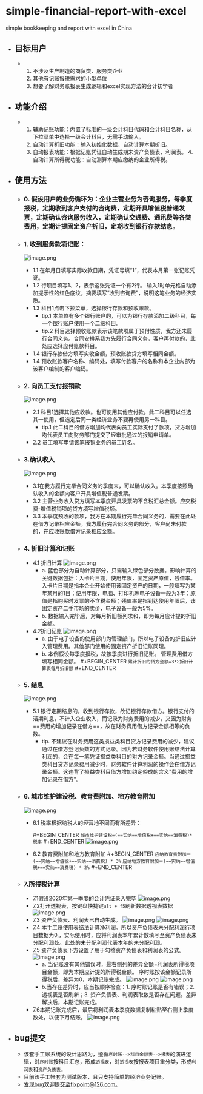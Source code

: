 # simple-financial-report-with-excel

simple bookkeeping and report with excel in China

- ## 目标用户

  - 1. 不涉及生产制造的商贸类、服务类企业
    2. 其他有记账报税需求的小型单位
    3. 想要了解财务账报表生成逻辑和excel实现方法的会计初学者

- ## 功能介绍

  - 1. 辅助记账功能：内置了标准的一级会计科目代码和会计科目名称，从下拉菜单中选择一级会计科目，无需手动输入。 
    2. 自动计算折旧功能：输入初始化数据，自动计算本期折旧。
    3. 自动报表功能：根据记账凭证自动生成期末资产负债表、利润表。
       4.自动计算所得税功能：自动测算本期应缴纳的企业所得税。

- ## 使用方法

  - ### 0. 假设用户的业务循环为：企业主营业务为咨询服务，每季度报税，定期收到客户支付的咨询费，定期开具增值税普通发票，定期确认咨询服务收入，定期确认交通费、通讯费等各类费用，定期计提固定资产折旧，定期收到银行存款结息。

  - ### 1. 收到服务款项记账：

    ![image.png](\assets\image_1641014051949_0.png)

    - 1.1 在年月日填写实际收款日期，凭证号填“1”，代表本月第一张记账凭证。
    - 1.2 行项目填写1、2，表示这张凭证一个有2行。 输入1时单元格自动添加提示性的红色底纹。摘要填写“收到咨询费”，说明这笔业务的经济实质。
    - 1.3 科目1点击下拉菜单，选择银行存款和预收账款。
      - tip.1 本单位有多个银行账户的，可以为银行存款添加二级科目，每一个银行账户使用一个二级科目。
      - tip.2  科目选择预收账款表示该笔款项属于预付性质，我方还未履行合同义务。合同安排系我方先履行合同义务，客户再付款的，此处应选择应付账款科目。
    - 1.4 银行存款借方填写实收金额，预收账款贷方填写相同金额。
    - 1.4 预收账款客户名称、编码处，填写付款客户的名称和本企业内部为该客户编制的客户编码。

  - ### 2. 向员工支付报销款

    ![image.png](assets\image_1641015221616_0.png)

    - 2.1 科目1选择其他应收款。也可使用其他应付款。此二科目可以任选其一使用，但选定后同一类经济业务不要再使用另一科目。
      - tip.1 此二科目的借方增加均代表向员工实际支付了款项，贷方增加均代表员工向财务部门提交了经审批通过的报销申请单。
    - 2.2 员工填写申请该笔报销业务的员工姓名。

  - ### 3.确认收入

    ![image.png](assets\image_1641015814499_0.png)

    - 3.1在我方履行完毕合同义务的季度末，可以确认收入。本季度按照确认收入的金额向客户开具增值税普通发票。
    - 3.2 主营业务收入贷方填写本季度开具发票的不含税汇总金额。应交税费-增值税销项的贷方填写增值税额。
    - 3.3 本季度预收的款项，我方在本期履行完毕合同义务的，需要在此处在借方记录相应金额。我方履行完合同义务的部分，客户尚未付款的，在应收账款借方记录相应金额。

  - ### 4. 折旧计算和记账

    - 4.1 折旧计算
      ![image.png](assets\image_1641017629817_0.png)
      - a. 蓝色部分为自动计算部分，只需输入绿色部分数据。影响计算的关键数据包括：入卡片日期，使用年限，固定资产原值，残值率。入卡片日期是指本企业开始使用该固定资产的日期，一般填写为某年某月的1日；使用年限，电脑、打印机等电子设备一般为3年；原值是指购买时发票的不含税金额；残值率是指到达使用年限后，该固定资产二手市场的卖价，电子设备一般为5%。
      - b. 数据输入完毕后，对每月折旧额列求和，即为每月应计提的折旧金额。
    - 4.2折旧记账
      ![image.png](\assets\image_1641017688920_0.png)
      - a. 由于电子设备的使用部门为管理部门，所以电子设备的折旧应计入管理费用。其他部门使用的固定资产折旧记账同理。
      - b. 本例假设每季度报税，故按季度进行折旧记账。 管理费用借方填写相同金额。
        #+BEGIN_CENTER
        `累计折旧的贷方金额=3*Σ折旧计算表每月折旧额`
        #+END_CENTER

  - ### 5. 结息

    ![image.png](assets\image_1641018153072_0.png)

    - 5.1 银行定期结息的，收到银行存款，故记银行存款借方。银行支付的活期利息，不计入企业收入，而记录为财务费用的减少，又因为财务==费用的增加记录在借方==，故在财务费用借方记录金额相等的负数。
      - tip. 不建议在财务费用这类损益类科目贷方记录费用的减少，建议通过在借方登记负数的方式记录。因为若财务软件使用账结法计算利润的，会在每一笔凭证损益类科目的对方记录金额。当通过损益类科目贷方记录费用减少时，财务软件计算利润的操作会在借方记录金额。这违背了损益类科目借方增加约定俗成的含义"费用的增加记录在借方"。

  - ### 6. 城市维护建设税、教育费附加、地方教育附加

    ![image.png](assets\image_1641019775194_0.png)

    - 6.1 税率根据纳税人的经营地不同而有所差异：

      #+BEGIN_CENTER
      `城市维护建设税=(==实纳==增值税+==实纳==消费税)*税率`
      #+END_CENTER 
      ![image.png](\assets\image_1641019346858_0.png)

    - 6.2 教育费附加和地方教育附加
      #+BEGIN_CENTER
      `应纳教育费附加＝(==实纳==增值税+==实纳==消费税) * 3%`
      `应纳地方教育附加＝(==实纳==增值税+==实纳==消费税) * 2%`
      #+END_CENTER

  - ### 7.所得税计算

    - 7.1假设2020年第一季度的会计凭证录入完毕
      ![image.png](\assets\image_1641020661435_0.png)
    - 7.2打开透视表，按键盘快捷键`alt + f5`刷新数据透视表数据
      ![image.png](\assets\image_1641021005970_0.png)
    - 7.3 资产负债表、利润表已自动生成。
      ![image.png](\assets\image_1641021074691_0.png)
      ![image.png](\assets\image_1641021145895_0.png)
    - 7.4 本手工账使用表结法计算净利润。所以资产负债表未分配利润行项目数据为0,，实际使用时，应将利润表本年累计数填写至资产负债表未分配利润处。此处的未分配利润代表本年的未分配利润。
    - 7.5 资产负债表下方设置了用于勾稽资产负债表和利润表的公式。
      ![image.png](\assets\image_1641021727745_0.png)
      - a. 当记账没有其他错误时，最右侧列的差异金额=利润表所得税项目金额，即为本期应计提的所得税金额。
        序时账按该金额记录所得税后，差异为0，本期记账完成。
        ![image.png](\assets\image_1641021851490_0.png)
        ![image.png](\assets\image_1641021944462_0.png)
      - b.当存在差异时，应当按顺序检查：1. 序时账记账是否有错误；2. 透视表是否刷新；3. 资产负债表、利润表取数是否存在问题。差异解决后，本期记账完成。
    - 7.6本期记账完成后，最后将利润表本季度数据复制粘贴至右侧上季度数处，以便下月结账。
      ![image.png](\assets\image_1641022201839_0.png)

- ## bug提交

  - 该套手工账系统的设计思路为，遵循`序时账-->科目余额表-->报表`的演进逻辑，对`序时账`按科目汇总，形成`透视表`，对`透视表`按报表项目重分类，形成`利润表`和`资产负债表`。
  - 目前该手工帐套为测试版本，且只支持简单的经济业务记账。
  - 发现bug欢迎提交至fixpoint@126.com。
